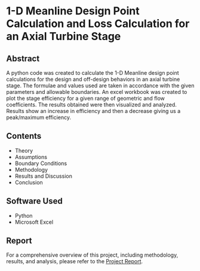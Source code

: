 # 1-D Meanline Design Point Calculation and Loss Calculation for an Axial Turbine Stage

## Abstract
A python code was created to calculate the 1-D Meanline design point calculations for the design and off-design behaviors in an axial turbine stage. The formulae and values  used are taken in accordance with the given parameters and allowable boundaries. An excel workbook was created to plot the stage efficiency for a given range of geometric and flow coefficients. The results obtained were then visualized and analyzed. Results show an increase in efficiency and then a decrease giving us a peak/maximum efficiency.

## Contents
- Theory
- Assumptions
- Boundary Conditions
- Methodology
- Results and Discussion
- Conclusion

## Software Used
- Python
- Microsoft Excel

## Report
For a comprehensive overview of this project, including methodology, results, and analysis, please refer to the [Project Report](./docs/Performance%20Analysis%20Report.pdf).
